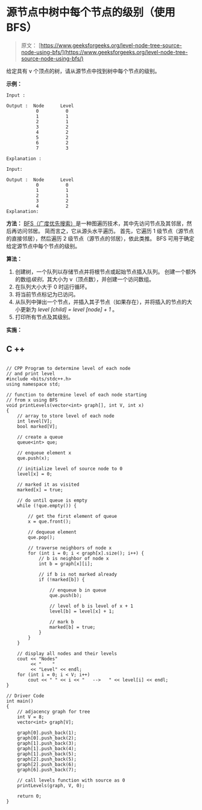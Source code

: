 # 源节点中树中每个节点的级别（使用 BFS）

> 原文： [https://www.geeksforgeeks.org/level-node-tree-source-node-using-bfs/](https://www.geeksforgeeks.org/level-node-tree-source-node-using-bfs/)

给定具有 v 个顶点的树，请从源节点中找到树中每个节点的级别。

**示例：**

```
Input :   

Output :  Node      Level
           0          0
           1          1
           2          1
           3          2
           4          2
           5          2
           6          2
           7          3

Explanation : 

Input:

Output :  Node      Level
           0          0
           1          1
           2          1
           3          2
           4          2
Explanation:

```

**方法：**
[BFS（广度优先搜索）](https://www.geeksforgeeks.org/breadth-first-traversal-for-a-graph/)是一种图遍历技术，其中先访问节点及其邻居，然后再访问邻居。 简而言之，它从源头水平遍历。 首先，它遍历 1 级节点（源节点的直接邻居），然后遍历 2 级节点（源节点的邻居），依此类推。 BFS 可用于确定给定源节点中每个节点的级别。

**算法：**

1.  创建树，一个队列以存储节点并将根节点或起始节点插入队列。 创建一个额外的数组*级别*，其大小为 v（顶点数），并创建一个访问数组。
2.  在队列大小大于 0 时运行循环。
3.  将当前节点标记为已访问。
4.  从队列中弹出一个节点，并插入其子节点（如果存在），并将插入的节点的大小更新为 *level [child] = level [node] + 1* 。
5.  打印所有节点及其级别。

**实施：**

## C ++

```

// CPP Program to determine level of each node 
// and print level 
#include <bits/stdc++.h> 
using namespace std; 

// function to determine level of each node starting 
// from x using BFS 
void printLevels(vector<int> graph[], int V, int x) 
{ 
    // array to store level of each node 
    int level[V]; 
    bool marked[V]; 

    // create a queue 
    queue<int> que; 

    // enqueue element x 
    que.push(x); 

    // initialize level of source node to 0 
    level[x] = 0; 

    // marked it as visited 
    marked[x] = true; 

    // do until queue is empty 
    while (!que.empty()) { 

        // get the first element of queue 
        x = que.front(); 

        // dequeue element 
        que.pop(); 

        // traverse neighbors of node x 
        for (int i = 0; i < graph[x].size(); i++) { 
            // b is neighbor of node x 
            int b = graph[x][i]; 

            // if b is not marked already 
            if (!marked[b]) { 

                // enqueue b in queue 
                que.push(b); 

                // level of b is level of x + 1 
                level[b] = level[x] + 1; 

                // mark b 
                marked[b] = true; 
            } 
        } 
    } 

    // display all nodes and their levels 
    cout << "Nodes"
         << "    "
         << "Level" << endl; 
    for (int i = 0; i < V; i++) 
        cout << " " << i << "   -->   " << level[i] << endl; 
} 

// Driver Code 
int main() 
{ 
    // adjacency graph for tree 
    int V = 8; 
    vector<int> graph[V]; 

    graph[0].push_back(1); 
    graph[0].push_back(2); 
    graph[1].push_back(3); 
    graph[1].push_back(4); 
    graph[1].push_back(5); 
    graph[2].push_back(5); 
    graph[2].push_back(6); 
    graph[6].push_back(7); 

    // call levels function with source as 0 
    printLevels(graph, V, 0); 

    return 0; 
} 

```